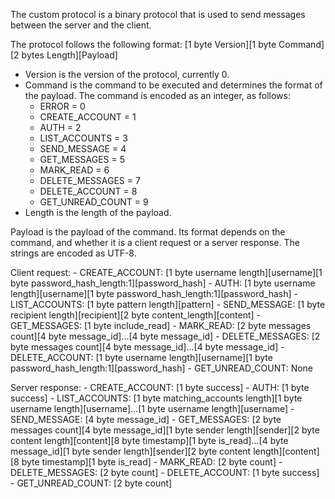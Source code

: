 The custom protocol is a binary protocol that is used to send messages between the server and the client.

The protocol follows the following format:
[1 byte Version][1 byte Command][2 bytes Length][Payload]

- Version is the version of the protocol, currently 0.
- Command is the command to be executed and determines the format of the payload. The command is encoded as an integer, as follows:
    - ERROR = 0
    - CREATE_ACCOUNT = 1
    - AUTH = 2
    - LIST_ACCOUNTS = 3
    - SEND_MESSAGE = 4
    - GET_MESSAGES = 5
    - MARK_READ = 6
    - DELETE_MESSAGES = 7
    - DELETE_ACCOUNT = 8
    - GET_UNREAD_COUNT = 9
- Length is the length of the payload.

Payload is the payload of the command. Its format depends on the command, and whether it is a client request or a server response. The strings are encoded as UTF-8.

Client request:
    - CREATE_ACCOUNT:       [1 byte username length][username][1 byte password_hash_length:1][password_hash]
    - AUTH:                 [1 byte username length][username][1 byte password_hash_length:1][password_hash]
    - LIST_ACCOUNTS:        [1 byte pattern length][pattern]
    - SEND_MESSAGE:         [1 byte recipient length][recipient][2 byte content_length][content]
    - GET_MESSAGES:         [1 byte include_read]
    - MARK_READ:            [2 byte messages count][4 byte message_id]...[4 byte message_id]
    - DELETE_MESSAGES:      [2 byte messages count][4 byte message_id]...[4 byte message_id]
    - DELETE_ACCOUNT:       [1 byte username length][username][1 byte password_hash_length:1][password_hash]
    - GET_UNREAD_COUNT:     None

Server response:
    - CREATE_ACCOUNT:       [1 byte success]
    - AUTH:                 [1 byte success]
    - LIST_ACCOUNTS:        [1 byte matching_accounts length][1 byte username length][username]...[1 byte username length][username]
    - SEND_MESSAGE:         [4 byte message_id]
    - GET_MESSAGES:         [2 byte messages count][4 byte message_id][1 byte sender length][sender][2 byte content length][content][8 byte timestamp][1 byte is_read]...[4 byte message_id][1 byte sender length][sender][2 byte content length][content][8 byte timestamp][1 byte is_read]
    - MARK_READ:            [2 byte count]
    - DELETE_MESSAGES:      [2 byte count]
    - DELETE_ACCOUNT:       [1 byte success]
    - GET_UNREAD_COUNT:     [2 byte count]







